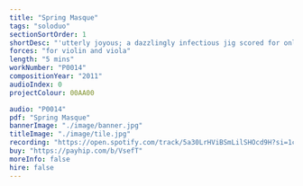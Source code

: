 ```yaml
---
title: "Spring Masque"
tags: "soloduo"
sectionSortOrder: 1
shortDesc: "'utterly joyous; a dazzlingly infectious jig scored for only violin and viola, but it feels like a lot more' Simon Thompson, MusicWeb International"
forces: "for violin and viola"
length: "5 mins"
workNumber: "P0014"
compositionYear: "2011"
audioIndex: 0
projectColour: 00AA00

audio: "P0014"
pdf: "Spring Masque"
bannerImage: "./image/banner.jpg"
titleImage: "./image/tile.jpg"
recording: "https://open.spotify.com/track/5a30LrHViBSmLilSHOcd9H?si=1c2ad804b6fc4528"
buy: "https://payhip.com/b/VsefT"
moreInfo: false
hire: false
---
```

